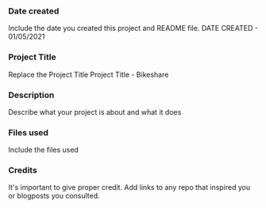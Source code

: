 ### Date created
Include the date you created this project and README file.
DATE CREATED - 01/05/2021
### Project Title
Replace the Project Title
 Project Title - Bikeshare
### Description
Describe what your project is about and what it does

### Files used
Include the files used

### Credits
It's important to give proper credit. Add links to any repo that inspired you or blogposts you consulted.

